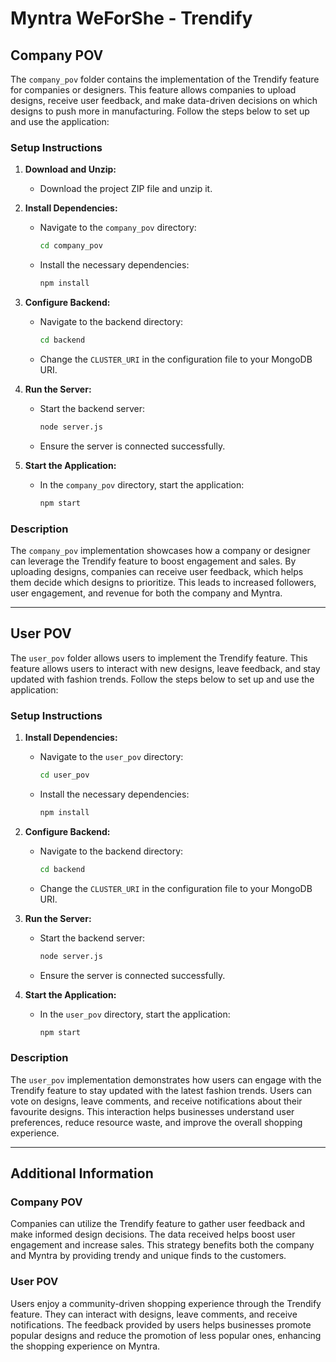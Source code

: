 # Myntra WeForShe - Trendify

## Company POV

The `company_pov` folder contains the implementation of the Trendify feature for companies or designers. This feature allows companies to upload designs, receive user feedback, and make data-driven decisions on which designs to push more in manufacturing. Follow the steps below to set up and use the application:

### Setup Instructions

1. **Download and Unzip:**
   - Download the project ZIP file and unzip it.

2. **Install Dependencies:**
   - Navigate to the `company_pov` directory:
     ```sh
     cd company_pov
     ```
   - Install the necessary dependencies:
     ```sh
     npm install
     ```

3. **Configure Backend:**
   - Navigate to the backend directory:
     ```sh
     cd backend
     ```
   - Change the `CLUSTER_URI` in the configuration file to your MongoDB URI.

4. **Run the Server:**
   - Start the backend server:
     ```sh
     node server.js
     ```
   - Ensure the server is connected successfully.

5. **Start the Application:**
   - In the `company_pov` directory, start the application:
     ```sh
     npm start
     ```

### Description

The `company_pov` implementation showcases how a company or designer can leverage the Trendify feature to boost engagement and sales. By uploading designs, companies can receive user feedback, which helps them decide which designs to prioritize. This leads to increased followers, user engagement, and revenue for both the company and Myntra.

---

## User POV

The `user_pov` folder allows users to implement the Trendify feature. This feature allows users to interact with new designs, leave feedback, and stay updated with fashion trends. Follow the steps below to set up and use the application:

### Setup Instructions

1. **Install Dependencies:**
   - Navigate to the `user_pov` directory:
     ```sh
     cd user_pov
     ```
   - Install the necessary dependencies:
     ```sh
     npm install
     ```

2. **Configure Backend:**
   - Navigate to the backend directory:
     ```sh
     cd backend
     ```
   - Change the `CLUSTER_URI` in the configuration file to your MongoDB URI.

3. **Run the Server:**
   - Start the backend server:
     ```sh
     node server.js
     ```
   - Ensure the server is connected successfully.

4. **Start the Application:**
   - In the `user_pov` directory, start the application:
     ```sh
     npm start
     ```

### Description

The `user_pov` implementation demonstrates how users can engage with the Trendify feature to stay updated with the latest fashion trends. Users can vote on designs, leave comments, and receive notifications about their favourite designs. This interaction helps businesses understand user preferences, reduce resource waste, and improve the overall shopping experience.

---

## Additional Information

### Company POV

Companies can utilize the Trendify feature to gather user feedback and make informed design decisions. The data received helps boost user engagement and increase sales. This strategy benefits both the company and Myntra by providing trendy and unique finds to the customers.

### User POV

Users enjoy a community-driven shopping experience through the Trendify feature. They can interact with designs, leave comments, and receive notifications. The feedback provided by users helps businesses promote popular designs and reduce the promotion of less popular ones, enhancing the shopping experience on Myntra.

